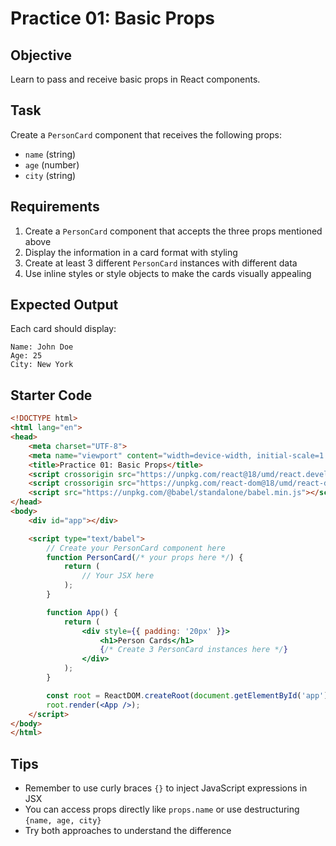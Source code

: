 # Practice 01: Basic Props

## Objective
Learn to pass and receive basic props in React components.

## Task
Create a `PersonCard` component that receives the following props:
- `name` (string)
- `age` (number)
- `city` (string)

## Requirements
1. Create a `PersonCard` component that accepts the three props mentioned above
2. Display the information in a card format with styling
3. Create at least 3 different `PersonCard` instances with different data
4. Use inline styles or style objects to make the cards visually appealing

## Expected Output
Each card should display:
```
Name: John Doe
Age: 25
City: New York
```

## Starter Code
```html
<!DOCTYPE html>
<html lang="en">
<head>
    <meta charset="UTF-8">
    <meta name="viewport" content="width=device-width, initial-scale=1.0">
    <title>Practice 01: Basic Props</title>
    <script crossorigin src="https://unpkg.com/react@18/umd/react.development.js"></script>
    <script crossorigin src="https://unpkg.com/react-dom@18/umd/react-dom.development.js"></script>
    <script src="https://unpkg.com/@babel/standalone/babel.min.js"></script>
</head>
<body>
    <div id="app"></div>

    <script type="text/babel">
        // Create your PersonCard component here
        function PersonCard(/* your props here */) {
            return (
                // Your JSX here
            );
        }

        function App() {
            return (
                <div style={{ padding: '20px' }}>
                    <h1>Person Cards</h1>
                    {/* Create 3 PersonCard instances here */}
                </div>
            );
        }

        const root = ReactDOM.createRoot(document.getElementById('app'));
        root.render(<App />);
    </script>
</body>
</html>
```

## Tips
- Remember to use curly braces `{}` to inject JavaScript expressions in JSX
- You can access props directly like `props.name` or use destructuring `{name, age, city}`
- Try both approaches to understand the difference
